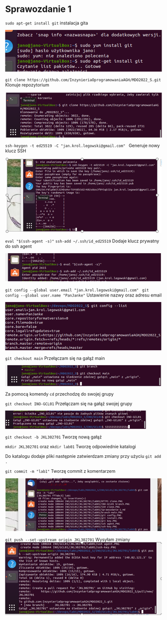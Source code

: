 # Sprawozdanie 1 

 `sudo apt-get install git`
 instalacja gita 
 
 
 ![git_install](./git_install.PNG)


`git clone https://github.com/InzynieriaOprogramowaniaAGH/MDO2022_S.git `
Klonuje repozytorium

![HTTPS_clone](./HTTPS_clone.PNG)


`ssh-keygen -t ed25519 -C "jan.krol.legowski@gmail.com" ` 
Generuje nowy klucz SSH


![ssh-key](./ssh-key.PNG)



`eval "$(ssh-agent -s)"`
`ssh-add ~/.ssh/id_ed25519`
Dodaje klucz prywatny do ssh agent

![ssh_agent](./ssh_agent.PNG)


`git config --global user.email "jan.krol.legowski@gmail.com" `
`git config --global user.name "PanJanke"` 
Ustawienie nazwy oraz adresu email


![git_config](./git_config.PNG)



`git checkout main` 
Przełączam się na gałąź main

![branch-main](./branch-main.PNG)

Za pomocą  komendy `cd` przechodzę do swojej  grupy

`git checkout INO-GCL01` 
 Przełączam się na gałąź swojej grupy
 
 
 ![INO-GCL01_branch](./INO-GCL01_branch.PNG)
 

`git checkout -b JKL302701` 
Tworzę nową gałąź

`mkdir JKL302701` oraz `mkdir lab01` 
Tworzę odpowiednie katalogi

Do katalogu dodaje pliki następnie zatwierdzam zmiany przy użyciu `git add .`

`git commit -m "lab1"` 
Tworzę commit z komentarzem


![commit](./commit.PNG)


`git push --set-upstream origin JKL302701`
Wysyłam zmiany 
![git_push](./git_push.PNG)






















